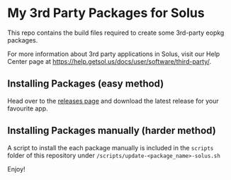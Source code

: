 My 3rd Party Packages for Solus 
=============================

This repo contains the build files required to create some 3rd-party eopkg packages.

For more information about 3rd party applications in Solus, visit our Help Center page at https://help.getsol.us/docs/user/software/third-party/.

## Installing Packages (easy method)

Head over to the [releases page](https://github.com/msork/my-3rdparty-solus/releases) and download the latest release for your favourite app.

## Installing Packages manually (harder method)

A script to install the each package manually is included in the `scripts` folder of this repository under `/scripts/update-<package_name>-solus.sh`

Enjoy!
